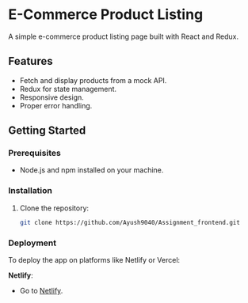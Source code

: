 # E-Commerce Product Listing

A simple e-commerce product listing page built with React and Redux.

## Features

- Fetch and display products from a mock API.
- Redux for state management.
- Responsive design.
- Proper error handling.

## Getting Started

### Prerequisites

- Node.js and npm installed on your machine.

### Installation

1. Clone the repository:

   ```bash
   git clone https://github.com/Ayush9040/Assignment_frontend.git

### Deployment

To deploy the app on platforms like Netlify or Vercel:

 **Netlify**:
   - Go to [Netlify](https://sage-entremet-125812.netlify.app/).
